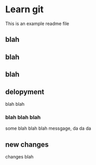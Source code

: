 # Learn git

This is an example readme file

## blah
## blah
## blah

## delopyment
blah blah

### blah blah blah

some blah blah blah messgage, da da da 

## new changes

changes blah

## 
